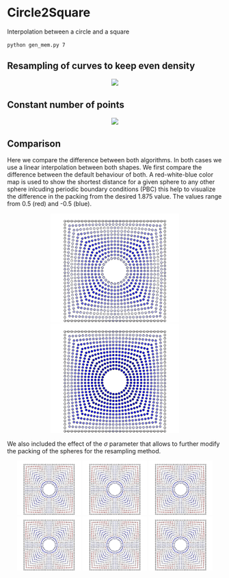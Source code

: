 # Circle2Square

Interpolation between a circle and a square

```
python gen_mem.py 7
```

## Resampling of curves to keep even density

<p align="center">
  <img width="500" src="images/dens.gif">
</p>

## Constant number of points

<p align="center">
  <img width="500" src="images/dots.gif">
</p>

## Comparison

Here we compare the difference between both algorithms. In both cases we use a linear interpolation between both shapes. We first compare the difference between the default behaviour of both. A red-white-blue color map is used to show the shortest distance for a given sphere to any other sphere inlcuding periodic boundary conditions (PBC) this help to visualize the difference in the packing from the desired 1.875 value. The values range from 0.5 (red) and -0.5 (blue).

<p align="center">
  <img width="300" src="images/dens_default.png",  caption="Resampling">
  <img width="300" src="images/dots.png",  caption="No Resampling">
</p>

We also included the effect of the $\sigma$ parameter that allows to further modify the packing of the spheres for the resampling method. 

<p align="center">
  <img width="150" src="images/dens_mod_12.png",  caption="$\sigma = 12$">
  <img width="150" src="images/dens_mod_12.png",  caption="$\sigma = 12$">
  <img width="150" src="images/dens_mod_12.png",  caption="$\sigma = 12$">
  <img width="150" src="images/dens_mod_12.png",  caption="$\sigma = 12$">
  <img width="150" src="images/dens_mod_12.png",  caption="$\sigma = 12$">
  <img width="150" src="images/dens_mod_12.png",  caption="$\sigma = 12$">
</p>
